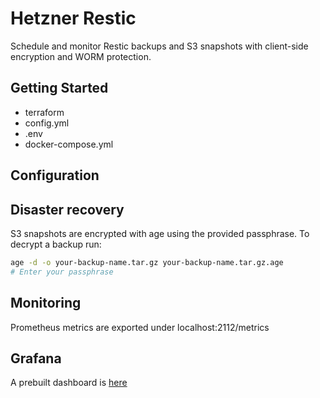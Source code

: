 # Hetzner Restic

Schedule and monitor Restic backups and S3 snapshots with client-side encryption and WORM protection.

## Getting Started

- terraform
- config.yml
- .env
- docker-compose.yml

## Configuration

## Disaster recovery

S3 snapshots are encrypted with age using the provided passphrase. To decrypt a backup run:

```bash
age -d -o your-backup-name.tar.gz your-backup-name.tar.gz.age
# Enter your passphrase
```

## Monitoring

Prometheus metrics are exported under localhost:2112/metrics

## Grafana

A prebuilt dashboard is [here](dashboard.json)

